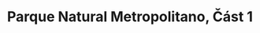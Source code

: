 ---
layout:   post
type:     text
photos:   [ "https://lh3.googleusercontent.com/-ms7euwtCwZQ/UxtuN_1NC1I/AAAAAAAABe4/61Nmnh_Rvt8/w980-h1024-no/ant.jpg", "https://lh4.googleusercontent.com/-GcJ7g1f3mak/Uxtug5KOsRI/AAAAAAAABhs/XXs4hhpaZUo/w768-h1024-no/flower.jpg", "https://lh4.googleusercontent.com/-uPoH1_XiKaw/UxtvvK4OJtI/AAAAAAAABl8/1G7xKolQEUA/w860-h1024-no/tree-spiky-2.jpg" ]
tags:     [ Panama ]
category: cz
title: "Parque Natural Metropolitano, Část 1"
location:
    name: "Parque Natural Metropolitano de Panamá, Panama"
    ddd:  [ 8.9935778, -79.5462597 ]
---